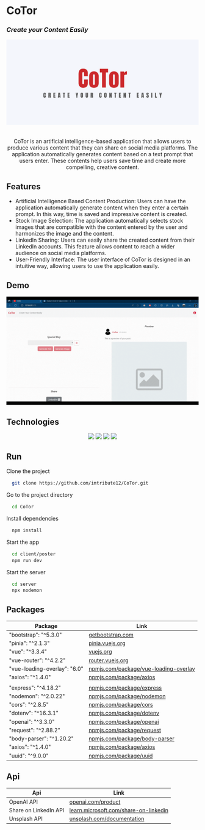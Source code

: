 # CoTor

<h3> <i> Create your Content Easily </i> </h3>

<p align="center">
  <img src="/assets/banner.png" >
</p>

<p align="center">
  <br>
  CoTor is an artificial intelligence-based application that allows users to produce various content that they can share on social media platforms. The application automatically generates content based on a text prompt that users enter. These contents help users save time and create more compelling, creative content.
</p>

## Features

- Artificial Intelligence Based Content Production: Users can have the application automatically generate content when they enter a certain prompt. In this way, time is saved and impressive content is created.
- Stock Image Selection: The application automatically selects stock images that are compatible with the content entered by the user and harmonizes the image and the content.
- LinkedIn Sharing: Users can easily share the created content from their LinkedIn accounts. This feature allows content to reach a wider audience on social media platforms.
- User-Friendly Interface: The user interface of CoTor is designed in an intuitive way, allowing users to use the application easily.

## Demo

<p align="center">
  <img src="assets/demo.gif" >

</p>

<!-- ## UI

<p align="center">
  <img src="/assets/ui.png" >
</p> -->

## Technologies

<p align="center">
  <img src="https://img.shields.io/badge/Vue.js-35495E?style=for-the-badge&logo=vuedotjs&logoColor=4FC08D" />
  <img src="https://img.shields.io/badge/HTML5-E34F26?style=for-the-badge&logo=html5&logoColor=white" />
  <img src="https://img.shields.io/badge/JavaScript-323330?style=for-the-badge&logo=javascript&logoColor=F7DF1E" />
  <img src="https://img.shields.io/badge/Node.js-339933?style=for-the-badge&logo=nodedotjs&logoColor=white" />
  
  
</p>

## Run

Clone the project

```bash
  git clone https://github.com/imtribute12/CoTor.git
```

Go to the project directory

```bash
  cd CoTor
```

Install dependencies

```bash
  npm install
```

Start the app

```bash
  cd client/poster
  npm run dev
```

Start the server

```bash
  cd server
  npx nodemon
```

## Packages

| Package                      | Link                                                                                       |
| ---------------------------- | ------------------------------------------------------------------------------------------ |
| "bootstrap": "^5.3.0"        | [getbootstrap.com](https://getbootstrap.com/)                                              |
| "pinia": "^2.1.3"            | [pinia.vuejs.org](https://pinia.vuejs.org/)                                                |
| "vue": "^3.3.4"              | [vuejs.org](https://vuejs.org/)                                                            |
| "vue-router": "^4.2.2"       | [router.vuejs.org](https://router.vuejs.org/)                                              |
| "vue-loading-overlay": "6.0" | [npmjs.com/package/vue-loading-overlay](https://www.npmjs.com/package/vue-loading-overlay) |
| "axios": "^1.4.0"            | [npmjs.com/package/axios](https://www.npmjs.com/package/axios)                             |
|                              |                                                                                            |
| "express": "^4.18.2"         | [npmjs.com/package/express](https://www.npmjs.com/package/express)                         |
| "nodemon": "^2.0.22"         | [npmjs.com/package/nodemon](https://www.npmjs.com/package/nodemon)                         |
| "cors": "^2.8.5"             | [npmjs.com/package/cors](https://www.npmjs.com/package/cors)                               |
| "dotenv": "^16.3.1"          | [npmjs.com/package/dotenv](https://www.npmjs.com/package/dotenv)                           |
| "openai": "^3.3.0"           | [npmjs.com/package/openai](https://www.npmjs.com/package/openai)                           |
| "request": "^2.88.2"         | [npmjs.com/package/request](https://www.npmjs.com/package/request)                         |
| "body-parser": "^1.20.2"     | [npmjs.com/package/body-parser](https://www.npmjs.com/package/body-parser)                 |
| "axios": "^1.4.0"            | [npmjs.com/package/axios](https://www.npmjs.com/package/axios)                             |
| "uuid": "^9.0.0"             | [npmjs.com/package/uuid](https://www.npmjs.com/package/uuid)                               |

## Api

| Api                   | Link                                                                                                                                   |
| --------------------- | -------------------------------------------------------------------------------------------------------------------------------------- |
| OpenAI API            | [openai.com/product](https://openai.com/product)                                                                                       |
| Share on LinkedIn API | [learn.microsoft.com/share-on-linkedin](https://learn.microsoft.com/en-us/linkedin/consumer/integrations/self-serve/share-on-linkedin) |
| Unsplash API          | [unsplash.com/documentation](https://unsplash.com/documentation#search-photos)                                                         |
